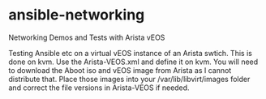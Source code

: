# ansible-networking
Networking Demos and Tests with Arista vEOS

Testing Ansible etc on a virtual vEOS instance of an Arista swtich. This is done on kvm.
Use the Arista-VEOS.xml and define it on kvm. You will need to download the Aboot iso and vEOS image from Arista as I cannot distribute that.
Place those images into your /var/lib/libvirt/images folder and correct the file versions in Arista-VEOS if needed.
